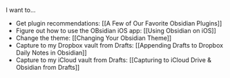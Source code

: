I want to...

- Get plugin recommendations: [[A Few of Our Favorite Obsidian Plugins]]
- Figure out how to use the OBsidian iOS app: [[Using Obsidian on iOS]]
- Change the theme: [[Changing Your Obsidian Theme]]
- Capture to my Dropbox vault from Drafts: [[Appending Drafts to Dropbox Daily Notes in Obsidian]]
- Capture to my iCloud vault from Drafts: [[Capturing to iCloud Drive & Obsidian from Drafts]]
